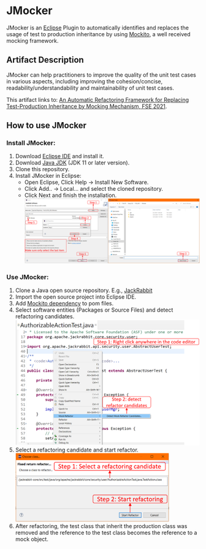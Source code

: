 # JMocker
JMocker is an [Eclipse](https://www.eclipse.org/) Plugin to automatically identifies and replaces the usage of test to production inheritance by using [Mockito](https://site.mockito.org/), a well received mocking framework.
## Artifact Description
JMocker can help practitioners to improve the quality of the unit test cases in various aspects, including improving the cohesion/concise, readability/understandability and maintainability of unit test cases.

This artifact links to: [An Automatic Refactoring Framework for Replacing Test-Production Inheritance by Mocking Mechanism, FSE 2021](FSE-2021-An-Automatic-Refactoring-Framework-for-Replacing-Test-Production-Inheritance-by-Mocking-Mechanism.pdf).

## How to use JMocker

### Install JMocker:

1. Download [Eclipse IDE](https://www.eclipse.org/downloads/) and install it.
2. Download [Java JDK](https://www.oracle.com/java/technologies/javase-downloads.html) (JDK 11 or later version).
3. Clone this repository.
4. Install JMocker in Eclipse:
    - Open Eclipse, Click Help -> Install New Software.
    - Click Add.. -> Local... and select the cloned repository.
    - Click Next and finish the installation. ![Alt text](installation.PNG)
    
### Use JMocker:

1. Clone a Java open source repository. E.g., [JackRabbit](https://github.com/apache/jackrabbit)
2. Import the open source project into Eclipse IDE.
3. Add [Mockito dependency](https://mvnrepository.com/artifact/org.mockito/mockito-core/3.9.0) to pom files.
4. Select software entities (Packages or Source Files) and detect refactoring candidates. <img src="detection.PNG" width="500">
5. Select a refactoring candidate and start refactor. <br /> <img src="refactoring.PNG" width="400">
6. After refactoring, the test class that inherit the production class was removed and the reference to the test class becomes the reference to a mock object.

